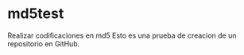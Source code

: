 # md5test
Realizar codificaciones en md5
Esto es una prueba de creacion de un repositorio en GitHub.
